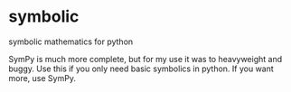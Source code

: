 symbolic
========

symbolic mathematics for python

SymPy is much more complete, but for my use it was to heavyweight and buggy.  Use
this if you only need basic symbolics in python.  If you want more, use SymPy.
